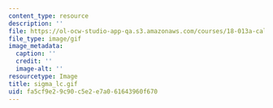 ```yaml
---
content_type: resource
description: ''
file: https://ol-ocw-studio-app-qa.s3.amazonaws.com/courses/18-013a-calculus-with-applications-spring-2005/fa5cf9e29c90c5e2e7a061643960f670_sigma_lc.gif
file_type: image/gif
image_metadata:
  caption: ''
  credit: ''
  image-alt: ''
resourcetype: Image
title: sigma_lc.gif
uid: fa5cf9e2-9c90-c5e2-e7a0-61643960f670
---
```


